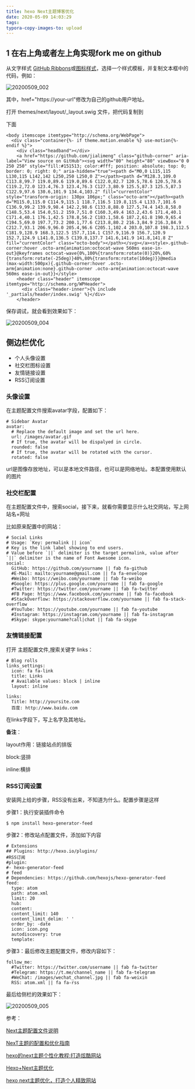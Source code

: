 ```yaml
---
title: hexo Next主题博客优化
date: 2020-05-09 14:03:29
tags:
typora-copy-images-to: upload
---
```


## 1 在右上角或者左上角实现fork me on github

从文字样式 [GitHub Ribbons](https://github.blog/2008-12-19-github-ribbons/)或[图标样式](http://tholman.com/github-corners/)，选择一个样式模板，并复制文本框中的代码，例如：

![20200509_002](http://q9kx2gcuj.bkt.clouddn.com/20200509_002.png)



其中，href="https://your-url"修改为自己的github用户地址。

打开 themes/next/layout/_layout.swig 文件，把代码复制到<div class="headband"></div>下面

```
<body itemscope itemtype="http://schema.org/WebPage">
  <div class="container{%- if theme.motion.enable %} use-motion{%- endif %}">
    <div class="headband"></div>
	<a href="https://github.com/jialimeng" class="github-corner" aria-label="View source on GitHub"><svg width="80" height="80" viewBox="0 0 250 250" style="fill:#151513; color:#fff; position: absolute; top: 0; border: 0; right: 0;" aria-hidden="true"><path d="M0,0 L115,115 L130,115 L142,142 L250,250 L250,0 Z"></path><path d="M128.3,109.0 C113.8,99.7 119.0,89.6 119.0,89.6 C122.0,82.7 120.5,78.6 120.5,78.6 C119.2,72.0 123.4,76.3 123.4,76.3 C127.3,80.9 125.5,87.3 125.5,87.3 C122.9,97.6 130.6,101.9 134.4,103.2" fill="currentColor" style="transform-origin: 130px 106px;" class="octo-arm"></path><path d="M115.0,115.0 C114.9,115.1 118.7,116.5 119.8,115.4 L133.7,101.6 C136.9,99.2 139.9,98.4 142.2,98.6 C133.8,88.0 127.5,74.4 143.8,58.0 C148.5,53.4 154.0,51.2 159.7,51.0 C160.3,49.4 163.2,43.6 171.4,40.1 C171.4,40.1 176.1,42.5 178.8,56.2 C183.1,58.6 187.2,61.8 190.9,65.4 C194.5,69.0 197.7,73.2 200.1,77.6 C213.8,80.2 216.3,84.9 216.3,84.9 C212.7,93.1 206.9,96.0 205.4,96.6 C205.1,102.4 203.0,107.8 198.3,112.5 C181.9,128.9 168.3,122.5 157.7,114.1 C157.9,116.9 156.7,120.9 152.7,124.9 L141.0,136.5 C139.8,137.7 141.6,141.9 141.8,141.8 Z" fill="currentColor" class="octo-body"></path></svg></a><style>.github-corner:hover .octo-arm{animation:octocat-wave 560ms ease-in-out}@keyframes octocat-wave{0%,100%{transform:rotate(0)}20%,60%{transform:rotate(-25deg)}40%,80%{transform:rotate(10deg)}}@media (max-width:500px){.github-corner:hover .octo-arm{animation:none}.github-corner .octo-arm{animation:octocat-wave 560ms ease-in-out}}</style>
    <header class="header" itemscope itemtype="http://schema.org/WPHeader">
      <div class="header-inner">{% include '_partials/header/index.swig' %}</div>
    </header>
```

保存调试，就会看到效果如下：

![20200509_004](http://q9kx2gcuj.bkt.clouddn.com/20200509_004.png)

## 侧边栏优化

- 个人头像设置
- 社交栏图标设置
- 友情链接设置
- RSS订阅设置

### 头像设置

在主题配置文件搜索avatar字段，配置如下：

```
# Sidebar Avatar
avatar:
  # Replace the default image and set the url here.
  url: /images/avatar.gif
  # If true, the avatar will be dispalyed in circle.
  rounded: false
  # If true, the avatar will be rotated with the cursor.
  rotated: false
```

url是图像存放地址，可以是本地文件路径，也可以是网络地址。本配置使用默认的图片

### 社交栏配置

在主题配置文件中，搜索social，接下来，就看你需要显示什么社交网站，写上网站名+网址

比如原来配置中的网站：

```
# Social Links
# Usage: `Key: permalink || icon`
# Key is the link label showing to end users.
# Value before `||` delimiter is the target permalink, value after `||` delimiter is the name of Font Awesome icon.
social:
  GitHub: https://github.com/yourname || fab fa-github
  #E-Mail: mailto:yourname@gmail.com || fa fa-envelope
  #Weibo: https://weibo.com/yourname || fab fa-weibo
  #Google: https://plus.google.com/yourname || fab fa-google
  #Twitter: https://twitter.com/yourname || fab fa-twitter
  #FB Page: https://www.facebook.com/yourname || fab fa-facebook
  #StackOverflow: https://stackoverflow.com/yourname || fab fa-stack-overflow
  #YouTube: https://youtube.com/yourname || fab fa-youtube
  #Instagram: https://instagram.com/yourname || fab fa-instagram
  #Skype: skype:yourname?call|chat || fab fa-skype
```

### 友情链接配置

打开 主题配置文件,搜索关键字 links：

```
# Blog rolls
links_settings:
  icon: fa fa-link
  title: Links
  # Available values: block | inline
  layout: inline

links:
  Title: http://yoursite.com
  百度: http://www.baidu.com
```

在links字段下，写上名字及其地址。

**备注**：

layout作用：链接站点的排版

block:竖排

inline:横排

### RSS订阅设置

安装网上给的步骤，RSS没有出来，不知道为什么。配置步骤是这样

步骤1：执行安装插件命令

```
$ npm install hexo-generator-feed
```

步骤2：修改站点配置文件，添加如下内容

```
# Extensions
## Plugins: http://hexo.io/plugins/
#RSS订阅
#plugin: 
#- hexo-generator-feed
# feed
# Dependencies: https://github.com/hexojs/hexo-generator-feed
feed:
  type: atom
  path: atom.xml
  limit: 20
  hub:
  content:
  content_limit: 140
  content_limit_delim: ' '
  order_by: -date
  icon: icon.png
  autodiscovery: true
  template:
```

步骤3：最后修改主题配置文件，修改内容如下：

```
follow_me:
  #Twitter: https://twitter.com/username || fab fa-twitter
  #Telegram: https://t.me/channel_name || fab fa-telegram
  #WeChat: /images/wechat_channel.jpg || fab fa-weixin
  RSS: atom.xml || fa fa-rss
```



最后给侧栏的效果如下：

![20200509_005](http://q9kx2gcuj.bkt.clouddn.com/20200509_005.png)



参考：

[Next主题配置文件说明](https://blog.junyu.io/posts/0005-next-theme-settings.html#menu)

[NexT主题的配置和优化指南](https://juejin.im/post/5a71ab9f518825735300ee6c)

[hexo的next主题个性化教程:打造炫酷网站](http://shenzekun.cn/)

[Hexo+Next主题优化](https://zhuanlan.zhihu.com/p/30836436)

[hexo next主题优化，打造个人精致网站](http://eternalzttz.com/hexo-next.html)